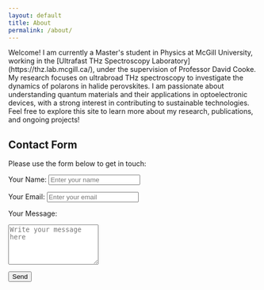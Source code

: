 ```yaml
---
layout: default
title: About
permalink: /about/
---
```

<!-- Link the contact form CSS -->
<link rel="stylesheet" href="{{ './assets/css/style.css' | relative_url }}">
Welcome! I am currently a Master's student in Physics at McGill University, working in the [Ultrafast THz Spectroscopy Laboratory](https://thz.lab.mcgill.ca/), under the supervision of Professor David Cooke. My research focuses on ultrabroad THz spectroscopy to investigate the dynamics of polarons in halide perovskites.
I am passionate about understanding quantum materials and their applications in optoelectronic devices, with a strong interest in contributing to sustainable technologies.
Feel free to explore this site to learn more about my research, publications, and ongoing projects!

## Contact Form

Please use the form below to get in touch:

<form class="contact-form" action="https://formspree.io/f/xyzzebod" method="POST">
  <label for="name">Your Name:</label>
  <input type="text" id="name" name="name" placeholder="Enter your name" required>

  <label for="email">Your Email:</label>
  <input type="email" id="email" name="email" placeholder="Enter your email" required>

  <label for="message">Your Message:</label>
  <textarea id="message" name="message" rows="5" placeholder="Write your message here" required></textarea>

  <button type="submit">Send</button>
</form>